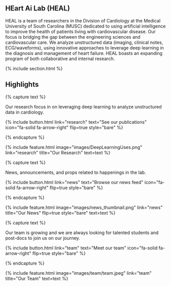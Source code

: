 ---
---

## **HE**art **A**i **L**ab (**HEAL**)

HEAL is a team of researchers in the Division of Cardiology at the Medical University of South Carolina (MUSC) dedicated to using artificial intelligence to improve the health of patients living with cardiovascular disease. Our focus is bridging the gap between the engineering sciences and cardiovascular care. We analyze unstructured data (imaging, clinical notes, ECG/waveforms), using innovative approaches to leverage deep learning in the diagnosis and management of heart failure. HEAL boasts an expanding program of both collaborative and internal research.

{% include section.html %}

## Highlights

{% capture text %}

Our research focus in on leveraging deep learning to analyze unstructured data in cardiology. 

{%
  include button.html
  link="research"
  text="See our publications"
  icon="fa-solid fa-arrow-right"
  flip=true
  style="bare"
%}

{% endcapture %}

{%
  include feature.html
  image="images/DeepLearningUses.png"
  link="research"
  title="Our Research"
  text=text
%}

{% capture text %}

News, announcements, and props related to happenings in the lab.

{%
  include button.html
  link="news"
  text="Browse our news feed"
  icon="fa-solid fa-arrow-right"
  flip=true
  style="bare"
%}

{% endcapture %}

{%
  include feature.html
  image="images/news_thumbnail.png"
  link="news"
  title="Our News"
  flip=true
  style="bare"
  text=text
%}

{% capture text %}

Our team is growing and we are always looking for talented students and post-docs to join us on our journey.

{%
  include button.html
  link="team"
  text="Meet our team"
  icon="fa-solid fa-arrow-right"
  flip=true
  style="bare"
%}

{% endcapture %}

{%
  include feature.html
  image="images/team/team.jpeg"
  link="team"
  title="Our Team"
  text=text
%}
